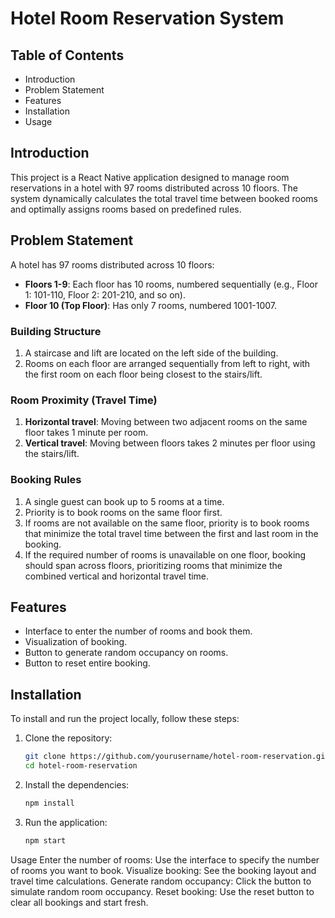 # Hotel Room Reservation System

## Table of Contents
- Introduction
- Problem Statement
- Features
- Installation
- Usage

## Introduction
This project is a React Native application designed to manage room reservations in a hotel with 97 rooms distributed across 10 floors. The system dynamically calculates the total travel time between booked rooms and optimally assigns rooms based on predefined rules.

## Problem Statement
A hotel has 97 rooms distributed across 10 floors:
- **Floors 1-9**: Each floor has 10 rooms, numbered sequentially (e.g., Floor 1: 101-110, Floor 2: 201-210, and so on).
- **Floor 10 (Top Floor)**: Has only 7 rooms, numbered 1001-1007.

### Building Structure
1. A staircase and lift are located on the left side of the building.
2. Rooms on each floor are arranged sequentially from left to right, with the first room on each floor being closest to the stairs/lift.

### Room Proximity (Travel Time)
1. **Horizontal travel**: Moving between two adjacent rooms on the same floor takes 1 minute per room.
2. **Vertical travel**: Moving between floors takes 2 minutes per floor using the stairs/lift.

### Booking Rules
1. A single guest can book up to 5 rooms at a time.
2. Priority is to book rooms on the same floor first.
3. If rooms are not available on the same floor, priority is to book rooms that minimize the total travel time between the first and last room in the booking.
4. If the required number of rooms is unavailable on one floor, booking should span across floors, prioritizing rooms that minimize the combined vertical and horizontal travel time.

## Features
- Interface to enter the number of rooms and book them.
- Visualization of booking.
- Button to generate random occupancy on rooms.
- Button to reset entire booking.

## Installation
To install and run the project locally, follow these steps:

1. Clone the repository:
   ```bash
   git clone https://github.com/yourusername/hotel-room-reservation.git
   cd hotel-room-reservation

2. Install the dependencies:
   ```bash
   npm install
4. Run the application:
   ```bash
   npm start

Usage
Enter the number of rooms: Use the interface to specify the number of rooms you want to book.
Visualize booking: See the booking layout and travel time calculations.
Generate random occupancy: Click the button to simulate random room occupancy.
Reset booking: Use the reset button to clear all bookings and start fresh.

